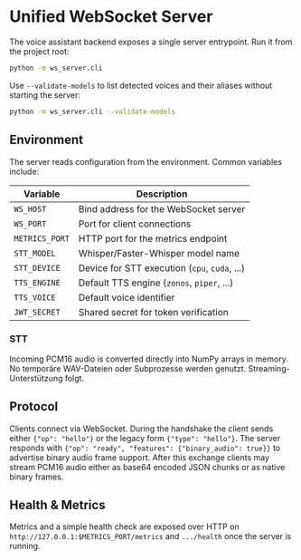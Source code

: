 # Unified WebSocket Server

The voice assistant backend exposes a single server entrypoint.  Run it
from the project root:

```bash
python -m ws_server.cli
```

Use `--validate-models` to list detected voices and their aliases without
starting the server:

```bash
python -m ws_server.cli --validate-models
```

## Environment

The server reads configuration from the environment.  Common variables
include:

| Variable | Description |
| --- | --- |
| `WS_HOST` | Bind address for the WebSocket server |
| `WS_PORT` | Port for client connections |
| `METRICS_PORT` | HTTP port for the metrics endpoint |
| `STT_MODEL` | Whisper/Faster-Whisper model name |
| `STT_DEVICE` | Device for STT execution (`cpu`, `cuda`, ...) |
| `TTS_ENGINE` | Default TTS engine (`zonos`, `piper`, ...) |
| `TTS_VOICE` | Default voice identifier |
| `JWT_SECRET` | Shared secret for token verification |

### STT

Incoming PCM16 audio is converted directly into NumPy arrays in memory.
No temporäre WAV-Dateien oder Subprozesse werden genutzt.
Streaming-Unterstützung folgt.

## Protocol

Clients connect via WebSocket.  During the handshake the client sends either
`{"op": "hello"}` or the legacy form `{"type": "hello"}`.  The server
responds with `{"op": "ready", "features": {"binary_audio": true}}` to
advertise binary audio frame support.  After this exchange clients may stream
PCM16 audio either as base64 encoded JSON chunks or as native binary frames.

## Health & Metrics

Metrics and a simple health check are exposed over HTTP on
`http://127.0.0.1:$METRICS_PORT/metrics` and `.../health` once the server
is running.

